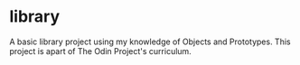 # library

A basic library project using my knowledge of Objects and Prototypes. This project is apart of The Odin Project's curriculum.
